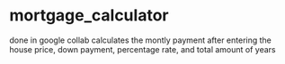 # mortgage_calculator
done in google collab
calculates the montly payment after entering the house price, down payment, percentage rate, and total amount of years
